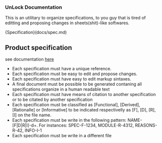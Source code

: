 ### UnLock Documentation

This is an utilitary to organize specifications, to you guy that is tired of editting and proposing changes in sheets(shit)-like softwares.

{Specification}(docs/spec.md)

## Product specification
see documentation [here](docs/unlockdoc.md)

* Each specification must have a unique reference.
* Each specification must be easy to edit and propose changes.
* Each specification must have easy to edit markup sintaxes.
* A final document must be possible to be generated contaning all specifications organize in a human readable text
* Each specification must have means of citation to another specification or to be citated by another specification
* Each specification must be classified as [Functional], [Derived], [Rationalle] or [Informative] to be indicated respectivelly as [F], [D], [R], [I] on the file name.
* Each specification must be write in the following pattern: NAME-[F|D|R|I]-d+. For instances: SPEC-F-1234, MODULE-R-4312, REASONS-R-42, INFO-I-1
* Each specification must be write in a different file
